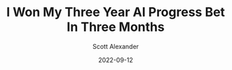 ---
layout: podcast
title: "I Won My Three Year AI Progress Bet In Three Months"
author: Scott Alexander
description: https://astralcodexten.substack.com/p/i-won-my-three-year-ai-progress-bet
date: 2022-09-12
length: 1684551
duration: 421
guid: i-won-my-three-year-ai-progress-bet
---